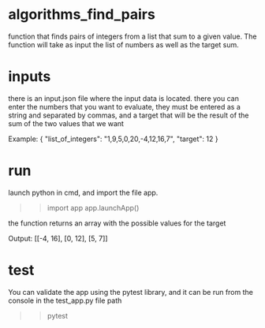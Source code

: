 # algorithms_find_pairs
function that finds pairs of integers from a list that sum to a given value. The function will take as input the list of numbers as well as the target sum.

# inputs
there is an input.json file where the input data is located. there you can enter the numbers that you want to evaluate, they must be entered as a string and separated by commas, and a target that will be the result of the sum of the two values that we want

Example:
{
    "list_of_integers": "1,9,5,0,20,-4,12,16,7",
    "target": 12
}

# run
launch python in cmd, and import the file app.

>> import app
>> app.launchApp()

the function returns an array with the possible values for the target

Output:
[[-4, 16], [0, 12], [5, 7]]

# test
You can validate the app using the pytest library, and it can be run from the console in the test_app.py file path

>> pytest